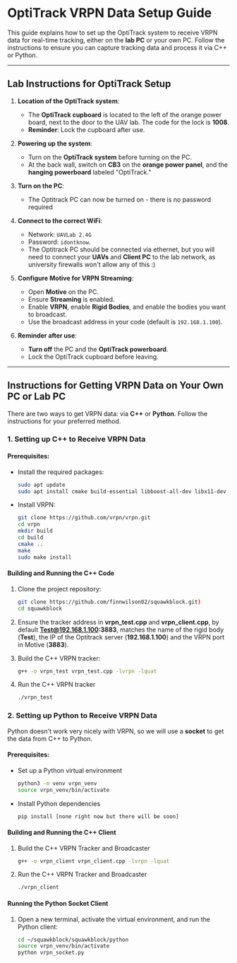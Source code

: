 # OptiTrack VRPN Data Setup Guide

This guide explains how to set up the OptiTrack system to receive VRPN data for real-time tracking, either on the **lab PC** or your own PC. Follow the instructions to ensure you can capture tracking data and process it via C++ or Python.

---

## Lab Instructions for OptiTrack Setup

1. **Location of the OptiTrack system**:
   - The **OptiTrack cupboard** is located to the left of the orange power board, next to the door to the UAV lab. The code for the lock is **1008**.
   - **Reminder**: Lock the cupboard after use.

2. **Powering up the system**:
   - Turn on the **OptiTrack system** before turning on the PC.
   - At the back wall, switch on **CB3** on the **orange power panel**, and the **hanging powerboard** labeled "OptiTrack."
   
3. **Turn on the PC**:
   - The Optitrack PC can now be turned on - there is no password required

4. **Connect to the correct WiFi**:
   - Network: `UAVLab 2.4G`
   - Password: `idontknow`.
   - The Optitrack PC should be connected via ethernet, but you will need to connect your **UAVs** and **Client PC** to the lab network, as university firewalls won't allow any of this :)

5. **Configure Motive for VRPN Streaming**:
   - Open **Motive** on the PC.
   - Ensure **Streaming** is enabled.
   - Enable **VRPN**, enable **Rigid Bodies**, and enable the bodies you want to broadcast.
   - Use the broadcast address in your code (default is `192.168.1.100`).

6. **Reminder after use**:
   - **Turn off** the PC and the **OptiTrack powerboard**.
   - Lock the OptiTrack cupboard before leaving.

---

## Instructions for Getting VRPN Data on Your Own PC or Lab PC

There are two ways to get VRPN data: via **C++** or **Python**. Follow the instructions for your preferred method.

### 1. Setting up C++ to Receive VRPN Data

#### Prerequisites:
- Install the required packages:
  ```bash
  sudo apt update
  sudo apt install cmake build-essential libboost-all-dev libx11-dev libxext-dev g++ git
  ```
- Install VRPN:
  ``` bash
  git clone https://github.com/vrpn/vrpn.git
  cd vrpn
  mkdir build
  cd build
  cmake ..
  make
  sudo make install
  ```

#### Building and Running the C++ Code

1. Clone the project repository:
    ```bash
    git clone https://github.com/finnwilson02/squawkblock.git)
    cd squawkblock
    ```

2. Ensure the tracker address in **vrpn_test.cpp** and **vrpn_client.cpp**, by default **Test@192.168.1.100:3883**, matches the name of the rigid body (**Test**), the IP of the Optitrack server (**192.168.1.100**) and the VRPN port in Motive (**3883**).
    
3. Build the C++ VRPN tracker:
    ```bash
    g++ -o vrpn_test vrpn_test.cpp -lvrpn -lquat
    ```

4. Run the C++ VRPN tracker
    ```bash
    ./vrpn_test
    ```

### 2. Setting up Python to Receive VRPN Data

Python doesn't work very nicely with VRPN, so we will use a **socket** to get the data from C++ to Python.

#### Prerequisites:

- Set up a Python virtual environment
    ```bash
    python3 -m venv vrpn_venv
    source vrpn_venv/bin/activate
    ```

- Install Python dependencies
    ```bash
    pip install [none right now but there will be soon]
    ```

#### Building and Running the C++ Client

1. Build the C++ VRPN Tracker and Broadcaster
    ```bash
    g++ -o vrpn_client vrpn_client.cpp -lvrpn -lquat
    ```

2. Run the C++ VRPN Tracker and Broadcaster
    ```bash
    ./vrpn_client
    ```

#### Running the Python Socket Client
1. Open a new terminal, activate the virtual environment, and run the Python client:
    ```bash
    cd ~/squawkblock/squawkblock/python
    source vrpn_venv/bin/activate
    python vrpn_socket.py
    ```
